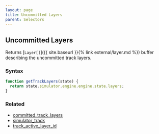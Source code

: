 ```yaml
---
layout: page
title: Uncommitted Layers
parent: Selectors
---
```


## Uncommitted Layers

Returns [`Layer[]`]({{ site.baseurl }}{% link external/layer.md %}) buffer describing the uncommitted track layers.

### Syntax

```js
function getTrackLayers(state) {
  return state.simulator.engine.engine.state.layers;
}
```

### Related

- [committed_track_layers](./committed_track_layers.md)
- [simulator_track](./simulator_track.md)
- [track_active_layer_id](./track_active_layer_id.md)
